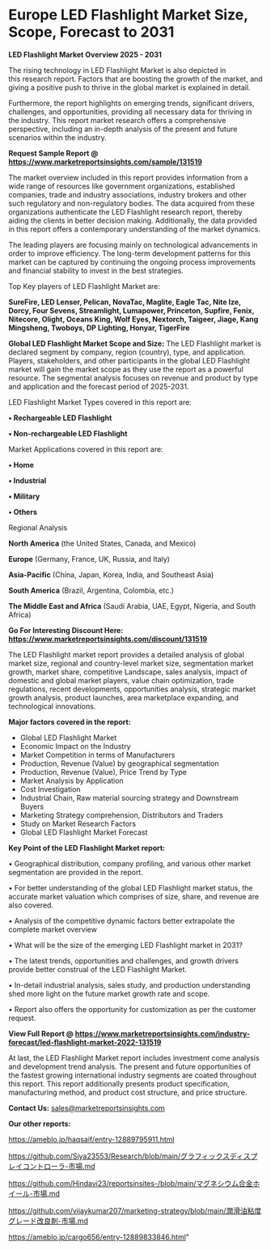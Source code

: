 # Europe LED Flashlight Market Size, Scope, Forecast to 2031

<Strong> LED Flashlight Market Overview 2025 - 2031</strong>

The rising technology in LED Flashlight Market is also depicted in this research report. Factors that are boosting the growth of the market, and giving a positive push to thrive in the global market is explained in detail.

Furthermore, the report highlights on emerging trends, significant drivers, challenges, and opportunities, providing all necessary data for thriving in the industry. This report market research offers a comprehensive perspective, including an in-depth analysis of the present and future scenarios within the industry.

<strong>Request Sample Report @ <a href=https://www.marketreportsinsights.com/sample/131519>https://www.marketreportsinsights.com/sample/131519</a></strong>

The market overview included in this report provides information from a wide range of resources like government organizations, established companies, trade and industry associations, industry brokers and other such regulatory and non-regulatory bodies. The data acquired from these organizations authenticate the LED Flashlight research report, thereby aiding the clients in better decision making. Additionally, the data provided in this report offers a contemporary understanding of the market dynamics.

The leading players are focusing mainly on technological advancements in order to improve efficiency. The long-term development patterns for this market can be captured by continuing the ongoing process improvements and financial stability to invest in the best strategies.

Top Key players of LED Flashlight Market are:

<strong>SureFire, LED Lenser, Pelican, NovaTac, Maglite, Eagle Tac, Nite Ize, Dorcy, Four Sevens, Streamlight, Lumapower, Princeton, Supfire, Fenix, Nitecore, Olight, Oceans King, Wolf Eyes, Nextorch, Taigeer, Jiage, Kang Mingsheng, Twoboys, DP Lighting, Honyar, TigerFire</strong>

<strong><b>Global LED Flashlight Market Scope and Size:</b></strong>
The LED Flashlight market is declared segment by company, region (country), type, and application. Players, stakeholders, and other participants in the global LED Flashlight market will gain the market scope as they use the report as a powerful resource. The segmental analysis focuses on revenue and product by type and application and the forecast period of 2025-2031.

LED Flashlight Market Types covered in this report are:

<strong>• Rechargeable LED Flashlight

• Non-rechargeable LED Flashlight</strong>

Market Applications covered in this report are:

<strong>• Home

• Industrial

• Military

• Others</strong> 

Regional Analysis

<strong>North America</strong> (the United States, Canada, and Mexico)

<strong>Europe</strong> (Germany, France, UK, Russia, and Italy)

<strong>Asia-Pacific</strong> (China, Japan, Korea, India, and Southeast Asia)

<strong>South America</strong> (Brazil, Argentina, Colombia, etc.)

<strong>The Middle East and Africa</strong> (Saudi Arabia, UAE, Egypt, Nigeria, and South Africa)

<strong>Go For Interesting Discount Here: <a href=https://www.marketreportsinsights.com/discount/131519>https://www.marketreportsinsights.com/discount/131519</a></strong>

The LED Flashlight market report provides a detailed analysis of global market size, regional and country-level market size, segmentation market growth, market share, competitive Landscape, sales analysis, impact of domestic and global market players, value chain optimization, trade regulations, recent developments, opportunities analysis, strategic market growth analysis, product launches, area marketplace expanding, and technological innovations.

<strong><b>Major factors covered in the report:</b></strong>
<ul>
  <li>Global LED Flashlight Market </li>
  <li>Economic Impact on the Industry</li>
  <li>Market Competition in terms of Manufacturers</li>
  <li>Production, Revenue (Value) by geographical segmentation</li>
  <li>Production, Revenue (Value), Price Trend by Type</li>
  <li>Market Analysis by Application</li>
  <li>Cost Investigation</li>
  <li>Industrial Chain, Raw material sourcing strategy and Downstream Buyers</li>
  <li>Marketing Strategy comprehension, Distributors and Traders</li>
  <li>Study on Market Research Factors</li>
  <li>Global LED Flashlight Market Forecast</li>
</ul>

<strong><b>Key Point of the LED Flashlight Market report:</b></strong>

• Geographical distribution, company profiling, and various other market segmentation are provided in the report.

• For better understanding of the global LED Flashlight market status, the accurate market valuation which comprises of size, share, and revenue are also covered.

• Analysis of the competitive dynamic factors better extrapolate the complete market overview

• What will be the size of the emerging LED Flashlight market in 2031?

• The latest trends, opportunities and challenges, and growth drivers provide better construal of the LED Flashlight Market.

• In-detail industrial analysis, sales study, and production understanding shed more light on the future market growth rate and scope.

• Report also offers the opportunity for customization as per the customer request.

<strong><b>View Full Report @ <a href=https://www.marketreportsinsights.com/industry-forecast/led-flashlight-market-2022-131519>https://www.marketreportsinsights.com/industry-forecast/led-flashlight-market-2022-131519</a></b></strong>


At last, the LED Flashlight Market report includes investment come analysis and development trend analysis. The present and future opportunities of the fastest growing international industry segments are coated throughout this report. This report additionally presents product specification, manufacturing method, and product cost structure, and price structure.

<strong>Contact Us:</strong>
sales@marketreportsinsights.com

<strong>Our other reports:</strong>

<a href=https://ameblo.jp/haqsaif/entry-12889795911.html>https://ameblo.jp/haqsaif/entry-12889795911.html</a>

<a href=https://github.com/Siya23553/Research/blob/main/グラフィックスディスプレイコントローラ-市場.md>https://github.com/Siya23553/Research/blob/main/グラフィックスディスプレイコントローラ-市場.md</a>

<a href=https://github.com/Hindavi23/reportsinsites-/blob/main/マグネシウム合金ホイール-市場.md>https://github.com/Hindavi23/reportsinsites-/blob/main/マグネシウム合金ホイール-市場.md</a>

<a href=https://github.com/vijaykumar207/marketing-strategy/blob/main/潤滑油粘度グレード改良剤-市場.md>https://github.com/vijaykumar207/marketing-strategy/blob/main/潤滑油粘度グレード改良剤-市場.md</a>

<a href=https://ameblo.jp/cargo656/entry-12889833846.html>https://ameblo.jp/cargo656/entry-12889833846.html</a>"
